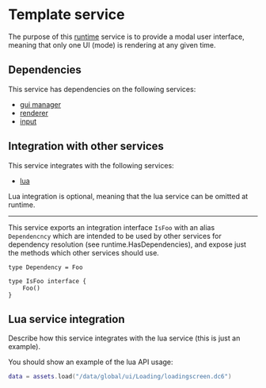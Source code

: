 # Template service
The purpose of this [runtime](https://github.com/gravestench/runtime) service is to provide
a modal user interface, meaning that only one UI (mode) is rendering at any given time.


## Dependencies
This service has dependencies on the following services:
* [gui manager](../guiManager)
* [renderer](../raylibRenderer)
* [input](../input)


## Integration with other services
This service integrates with the following services:
* [lua](../lua)

Lua integration is optional, meaning that the lua service can be omitted at runtime.

_______
This service exports an integration interface `IsFoo` with an alias 
`Dependencncy` which are intended to be used by other services for dependency
resolution (see runtime.HasDependencies), and expose just the methods which 
other services should use.
```golang
type Dependency = Foo

type IsFoo interface {
    Foo()
}
```

## Lua service integration
Describe how this service integrates with the lua service (this is just an example).

You should show an example of the lua API usage:
```lua
data = assets.load("/data/global/ui/Loading/loadingscreen.dc6")
```